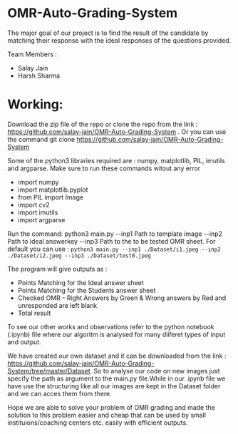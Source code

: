 # OMR-Auto-Grading-System

The major goal of our project is to find the result of the candidate by matching their response with the ideal responses of the questions provided.

Team Members : 
* Salay Jain 
* Harsh Sharma

# Working:

Download the zip file of the repo or clone the repo from the link : https://github.com/salay-jain/OMR-Auto-Grading-System . Or you can use the command git clone https://github.com/salay-jain/OMR-Auto-Grading-System

Some of the python3 libraries required are : numpy, matplotlib, PIL, imutils and argparse. Make sure to run these commands witout any error
*  import numpy 
*  import matplotlib.pyplot 
* from PIL import Image 
* import cv2 
* import imutils 
* import argparse 

Run the command: python3 main.py --inp1 Path to template image --inp2 Path to ideal answerkey --inp3 Path to the to be tested OMR sheet. For default you can use : `python3 main.py --inp1 ./Dataset/i1.jpeg --inp2 ./Dataset/i2.jpeg --inp3 ./Dataset/test0.jpeg`

The program will give outputs as : 
* Points Matching for the Ideal answer sheet
* Points Matching for the Students answer sheet
* Checked OMR - Right Answers by Green & Wrong answers by Red and unresponded are left blank
* Total result

To see our other works and observations refer to the python notebook (.ipynb) file where our algoritm is analysed for many diiferet types of input and output.

We have created our own dataset and it can be downloaded from the link : https://github.com/salay-jain/OMR-Auto-Grading-System/tree/master/Dataset .So to analyse our code on new images just specify the path as argument to the main.py file.While in our .ipynb file we have use the structuring like all our images are kept in the Dataset folder and we can acces them from there.

Hope we are able to solve your problem of OMR grading and made the solution to this problem easier and cheap that can be used by small instituions/coaching centers etc. easily with efficient outputs.

